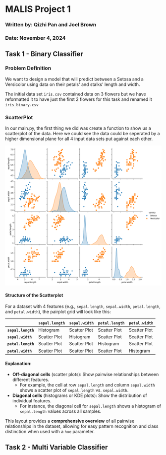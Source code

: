# MALIS Project 1
### Written by: Qizhi Pan and Joel Brown
### Date: November 4, 2024

## Task 1 - Binary Classifier  
###  Problem Definition 
We want to design a model that will predict between a Setosa and a Versicolor using data on their petals' and stalks' length and width. 

The initial data set `iris.csv` contained data on 3 flowers but we have reformatted it to have just the first 2 flowers for this task and renamed it `iris_binary.csv`

### ScatterPlot

In our main.py, the first thing we did was create a function to show us a scatterplot of the data. Here we could see the data could be seperated by a higher dimensional plane for all 4 input data sets put against each other.

![Pairplot](/plots/binary/pairplot.png)

#### Structure of the Scatterplot

For a dataset with 4 features (e.g., `sepal.length`, `sepal.width`, `petal.length`, and `petal.width`), the pairplot grid will look like this:

|                   | `sepal.length` | `sepal.width`  | `petal.length`  | `petal.width`  |
|-------------------|----------------|----------------|-----------------|----------------|
| **`sepal.length`** | Histogram      | Scatter Plot   | Scatter Plot    | Scatter Plot   |
| **`sepal.width`**  | Scatter Plot   | Histogram      | Scatter Plot    | Scatter Plot   |
| **`petal.length`** | Scatter Plot   | Scatter Plot   | Histogram       | Scatter Plot   |
| **`petal.width`**  | Scatter Plot   | Scatter Plot   | Scatter Plot    | Histogram      |

#### Explanation:
- **Off-diagonal cells** (scatter plots): Show pairwise relationships between different features.  
  - For example, the cell at row `sepal.length` and column `sepal.width` shows a scatter plot of `sepal.length` vs. `sepal.width`.
- **Diagonal cells** (histograms or KDE plots): Show the distribution of individual features.
  - For instance, the diagonal cell for `sepal.length` shows a histogram of `sepal.length` values across all samples.

This layout provides a **comprehensive overview** of all pairwise relationships in the dataset, allowing for easy pattern recognition and class distinction when used with a `hue` parameter.

## Task 2 - Multi Variable Classifier 

